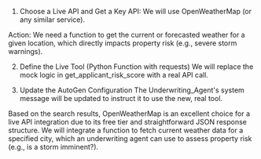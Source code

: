 1. Choose a Live API and Get a Key
API: We will use OpenWeatherMap (or any similar service).

Action: We need a function to get the current or forecasted weather for a given location, which directly impacts property risk (e.g., severe storm warnings).

2. Define the Live Tool (Python Function with requests)
We will replace the mock logic in get_applicant_risk_score with a real API call.

3. Update the AutoGen Configuration
The Underwriting_Agent's system message will be updated to instruct it to use the new, real tool.

Based on the search results, OpenWeatherMap is an excellent choice for a live API integration due to its free tier and straightforward JSON response structure. We will integrate a function to fetch current weather data for a specified city, which an underwriting agent can use to assess property risk (e.g., is a storm imminent?).

